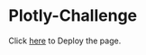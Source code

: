 # Plotly-Challenge
Click [here](https://maryamlaine.github.io/Plotly-Challenge/index.html) to Deploy the page.
